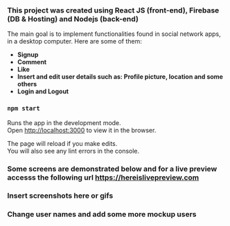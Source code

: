 
### This project was created using  React JS (front-end), Firebase (DB & Hosting) and Nodejs (back-end)

The main goal is to implement functionalities found in social network apps, in a desktop computer. Here are some of them:

* **Signup**
* **Comment**
* **Like**
* **Insert and edit user details such as: Profile picture, location and some others**
* **Login and Logout**

### `npm start` 

Runs the app in the development mode.<br />
Open [http://localhost:3000](http://localhost:3000) to view it in the browser.

The page will reload if you make edits.<br />
You will also see any lint errors in the console.
### Some screens are demonstrated below and for a live preview accesss the following url https://hereislivepreview.com

### Insert screenshots here or gifs 
### Change user names and add some more mockup users
